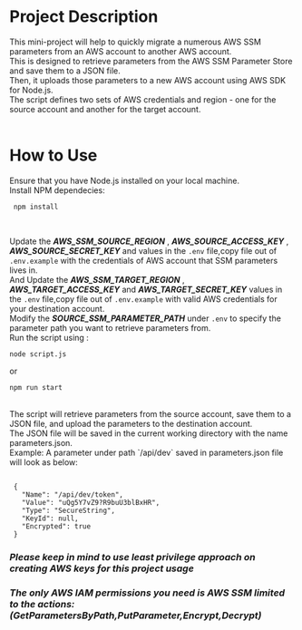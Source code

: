 # Project Description
This mini-project will help to quickly migrate a numerous AWS SSM parameters  from an AWS account to another AWS account.<br>
This is designed to retrieve parameters from the AWS SSM Parameter Store and save them to a JSON file. <br>
Then, it uploads those parameters to a new AWS account using AWS SDK for Node.js.<br>
The script defines two sets of AWS credentials and region - one for the source account and another for the target account.<br>
<br>

# How to Use
Ensure that you have Node.js installed on your local machine.<br>
Install NPM  dependecies: <br>
```
 npm install 
```
 <br>

Update the ***AWS_SSM_SOURCE_REGION*** , ***AWS_SOURCE_ACCESS_KEY*** , ***AWS_SOURCE_SECRET_KEY*** and  values in the `.env` file,copy file out of `.env.example`  with the credentials of AWS account that SSM parameters lives in.<br>
And Update the ***AWS_SSM_TARGET_REGION*** , ***AWS_TARGET_ACCESS_KEY*** and  ***AWS_TARGET_SECRET_KEY*** values in the `.env` file,copy file out of `.env.example`  with valid AWS credentials for your destination account.<br>
Modify the ***SOURCE_SSM_PARAMETER_PATH*** under `.env` to specify the parameter path you want to retrieve parameters from.<br>
Run the script using :

```
node script.js
```
or

```
npm run start
```

<br>
The script will retrieve parameters from the source account, save them to a JSON file, and upload the parameters to the destination account.<br>
 The JSON file will be saved in the current working directory with the name parameters.json.
<br>
 Example: A parameter under path `/api/dev` saved in parameters.json file will look as below: <br>

 ```

  {
    "Name": "/api/dev/token",
    "Value": "uQg5Y7vZ9?R9buU3blBxHR",
    "Type": "SecureString",
    "KeyId": null,
    "Encrypted": true
  }

  ```


  ### ***Please keep in mind to use least privilege approach on creating AWS keys for this project usage***
  ### ***The only AWS IAM permissions you need is AWS SSM  limited to the actions:(GetParametersByPath,PutParameter,Encrypt,Decrypt)***